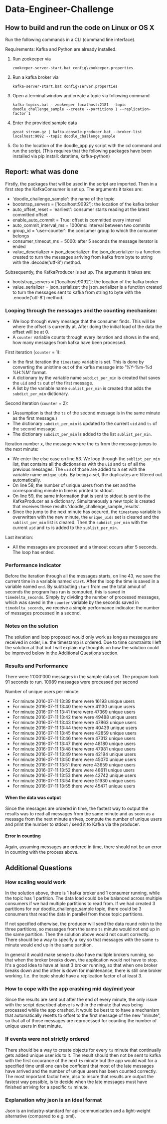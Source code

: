 # Data-Engineer-Challenge

## How to build and run the code on Linux or OS X
Run the following commands in a CLI (command line interface).

Requirements: Kafka and Python are already installed.

1. Run zookeeper via

    `zookeeper-server-start.bat config\zookeeper.properties`
    
2. Run a kafka broker via

    `kafka-server-start.bat config\server.properties`
    
3. Open a terminal window and create a topic via following command

    `kafka-topics.bat --zookeeper localhost:2181 --topic doodle_challenge_sample --create --partitions 1 --replication-factor 1`
    
4. Enter the provided sample data 

    `gzcat stream.gz | kafka-console-producer.bat --broker-list localhost:9092 --topic doodle_challenge_sample`
    
5. Go to the location of the doodle_app.py script with the cd command and run the script. (This requires that the following packages have been installed via pip install: datetime, kafka-python)
    

## Report: what was done
Firstly, the packages that will be used in the script are imported. Then in a first step the KafkaConsumer is set up. The arguments it takes are:
- 'doodle_challenge_sample': the name of the topic
- bootstrap_servers = ['localhost:9092']: the location of the kafka broker
- auto_offset_reset = 'earliest': consumer starts reading at the latest committed offset
- enable_auto_commit = True: offset is committed every interval
- auto_commit_interval_ms = 1000ms: interval between two commits
- group_id = 'user-counter': the consumer group to which the consumer belongs
- consumer_timeout_ms = 5000: after 5 seconds the message iterator is ended
- value_deserializer = json_deserializer: the json_deserializer is a function created to turn the messages arriving from kafka from byte to string with the .decode('utf-8') method.

Subsequently, the KafkaProducer is set up. The arguments it takes are:
- bootstrap_servers = ['localhost:9092']: the location of the kafka broker
- value_serializer = json_serializer: the json_serializer is a function created to turn the messages sent to kafka from string to byte with the .encode('utf-8') method.

### Looping through the messages and the counting mechanism:
- We loop through every message that the consumer finds. This will be where the offset is currently at. After doing the initial load of the data the offset will be at 0.
- A `counter` variable counts through every iteration and shows in the end, how many messages from kafka have been processed.

First iteration (`counter` = 1):
- In the first iteration the `timestamp` variable is set. This is done by converting the unixtime out of the kafka message into '%Y-%m-%d %H:%M' format.
- A dictionary by the variable name `subdict_per_min` is created that saves the `uid` and `ts` out of the first message.
- A list by the variable name `sublist_per_min` is created that adds the `subdict_per_min` dictionary.

Second iteration (`counter` = 2): 
- (Assumption is that the `ts` of the second message is in the same minute as the first message.)
- The dictionary `subdict_per_min` is updated to the current `uid` and `ts` of the second message.
- The dictionary `subdict_per_min` is added to the list `sublist_per_min`.

Iteration number x, the message where the `ts` from the message jumps to the next minute:
- We enter the else case on line 53. We loop through the `sublist_per_min` list, that contains all the dictionaries with the `uid` and `ts` of all the previous messages. The `uid` of those are added to a set with the variable name `unique_uids`. By being a set, the duplicates are filtered out automatically.
- On line 58, the number of unique users from the set and the corresponding minute in time is printed to stdout.
- On line 59, the same information that is sent to stdout is sent to the KafkaProducer as a dictionary. Simultaneously a new topic is created that receives these results 'doodle_challenge_sample_results'.
- Since the jump to the next minute has occured, the `timestamp` variable is overwritten with the new minute, the `unique_uids` set is cleared and the `sublist_per_min` list is cleared. Then the `subdict_per_min` with the current `uid` and `ts` is added to the `sublist_per_min`.

Last iteration:
- All the messages are processed and a timeout occurs after 5 seconds. The loop has ended.

### Performance indicator
Before the iteration through all the messages starts, on line 43, we save the current time in a variable named `start`. After the loop the time is saved in a variable named `end`. By subtracting `start` from `end` the total amout of seconds the program has run is computed, this is saved in `timedelta_seconds`. Simply by dividing the number of processed messages, which was saved in the `counter` variable by the seconds saved in `timedelta_seconds`, we receive a simple performance indicator: the number of messages processed in a second.

### Notes on the solution
The solution and loop proposed would only work as long as messages are received in order, i.e. the timestamp is ordered. Due to time constraints I left the solution at that but I will explain my thoughts on how the solution could be improved below in the Additional Questions section.

### Results and Performance
There were 1'000'000 messages in the sample data set. The program took 91 seconds to run. 10989 messages were processed per second

Number of unique users per minute:
- For minute 2016-07-11 13:39 there were 16193 unique users
- For minute 2016-07-11 13:40 there were 41130 unique users
- For minute 2016-07-11 13:41 there were 47369 unique users
- For minute 2016-07-11 13:42 there were 49488 unique users
- For minute 2016-07-11 13:43 there were 47863 unique users
- For minute 2016-07-11 13:44 there were 40439 unique users
- For minute 2016-07-11 13:45 there were 42859 unique users
- For minute 2016-07-11 13:46 there were 47312 unique users
- For minute 2016-07-11 13:47 there were 48180 unique users
- For minute 2016-07-11 13:48 there were 47981 unique users
- For minute 2016-07-11 13:49 there were 42194 unique users
- For minute 2016-07-11 13:50 there were 45070 unique users
- For minute 2016-07-11 13:51 there were 43659 unique users
- For minute 2016-07-11 13:52 there were 48611 unique users
- For minute 2016-07-11 13:53 there were 42742 unique users
- For minute 2016-07-11 13:54 there were 51930 unique users
- For minute 2016-07-11 13:55 there were 45471 unique users

#### When the data was output
Since the messages are ordered in time, the fastest way to output the results was to read all messages from the same minute and as soon as a message from the next minute arrives, compute the number of unique users and print the number to stdout / send it to Kafka via the producer.

#### Error in counting
Again, assuming messages are ordered in time, there should not be an error in counting with the process above.

## Additional Questions

### How scaling would work
In the solution above, there is 1 kafka broker and 1 consumer running, while the topic has 1 partition. The data load could be be balanced across multiple consumers if we had multiple partitions to read from. If we had created 3 partitions for our doodle_challenge_sample topic, there could be 3 consumers that read the data in parallel from those topic partitions. 

If not specified otherwise, the producer will send the data round robin to the three partitions, so messages from the same `ts` minute would not end up in the same partition. Then the solution above would not count correctly. There should be a way to specify a key so that messages with the same `ts` minute would end up in the same partition. 

In general it would make sense to also have multiple brokers running, so that when the broker breaks down, the application would not have to stop. It's a good idea to have at least 3 broker running, so that when one broker breaks down and the other is down for maintenance, there is still one broker working. I.e. the topic should have a replication factor of at least 3.

### How to cope with the app crashing mid day/mid year
Since the results are sent out after the end of every minute, the only issue with the script described above is within the minute that was being processed while the app crashed. It would be best to to have a mechanism that automatically resetts to offset to the first message of the new "minute", so that all of those messages are reprocessed for counting the number of unique users in that minute.

### If events were not strictly ordered
There should be a way to create objects for every `ts` minute that continually gets added unique user ids to it. The result should then not be sent to kafka with the first occurance of the next `ts` minute but the app would wait for a specified time until one can be confident that most of the late messages have arrived and the number of unique users has been counted correctly. The most important factor here, also to insure that results are output the fastest way possible, is to decide when the late messages must have finished arriving for a specific `ts` minute.

### Explanation why json is an ideal format
Json is an industry-standard for api-communication and a light-weight alternative (compared to e.g. xml).
